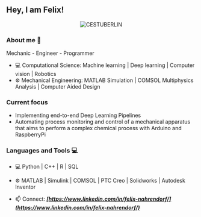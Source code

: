 ## Hey, I am Felix!

<!--
**FelixNahrendorf/FelixNahrendorf** is a ✨ _special_ ✨ repository because its `README.md` (this file) appears on your GitHub profile.

Here are some ideas to get you started:

- 🔭 I’m currently working on ...
- 🌱 I’m currently learning ...
- 👯 I’m looking to collaborate on ...
- 🤔 I’m looking for help with ...
- 💬 Ask me about ...
-  How to reach me: ...
- 😄 Pronouns: ...
- ⚡ Fun fact: ...
-->


<p align="center"><img src="https://www.static.tu.berlin/fileadmin/www/_processed_/8/a/csm_MSc_Computational_Engineering_Science_c5af07f8ff.jpg" alt="CESTUBERLIN" border="0"></p>


### About me :dart:
Mechanic - Engineer - Programmer
- 💻 Computational Science:  Machine learning | Deep learning | Computer vision | Robotics
- ⚙️ Mechanical Engineering: MATLAB Simulation | COMSOL Multiphysics Analysis | Computer Aided Design

### Current focus

- Implementing end-to-end Deep Learning Pipelines
- Automating process monitoring and control of a mechanical apparatus that aims to perform a complex chemical process with Arduino and RaspberryPi

### Languages and Tools :computer:

- 💻 Python | C++ | R | SQL
- ⚙️ MATLAB | Simulink | COMSOL | PTC Creo | Solidworks | Autodesk Inventor

- 📫 Connect: **_[https://www.linkedin.com/in/felix-nahrendorf/](https://www.linkedin.com/in/felix-nahrendorf/)_**
